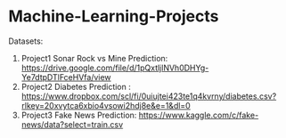 # Machine-Learning-Projects
Datasets:
1. Project1 Sonar Rock vs Mine Prediction: https://drive.google.com/file/d/1pQxtljlNVh0DHYg-Ye7dtpDTlFceHVfa/view
2. Project2  Diabetes Prediction : https://www.dropbox.com/scl/fi/0uiujtei423te1q4kvrny/diabetes.csv?rlkey=20xvytca6xbio4vsowi2hdj8e&e=1&dl=0
3. Project3 Fake News Prediction: https://www.kaggle.com/c/fake-news/data?select=train.csv
